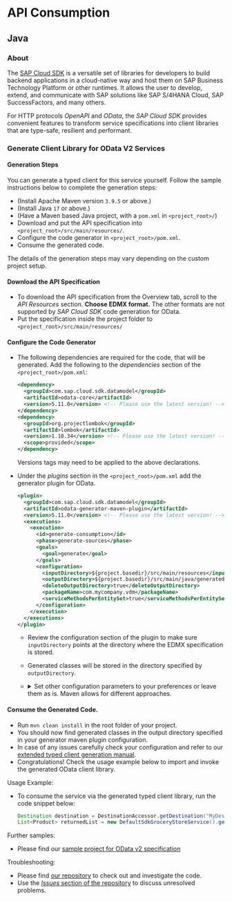 # API Consumption

## Java

### About
The [SAP Cloud SDK](https://sap.github.io/cloud-sdk/) is a versatile set of libraries for developers to build backend applications in a cloud-native way and host them on SAP Business Technology Platform or other runtimes.
It allows the user to develop, extend, and communicate with SAP solutions like SAP S/4HANA Cloud, SAP SuccessFactors, and many others.

For HTTP protocols _OpenAPI_ and _OData_, the _SAP Cloud SDK_ provides convenient features to transform service specifications into client libraries that are type-safe, resilient and performant.

### Generate Client Library for OData V2 Services

#### Generation Steps

You can generate a typed client for this service yourself.
Follow the sample instructions below to complete the generation steps:

* (Install Apache Maven version `3.9.5` or above.)
* (Install Java `17` or above.)
* (Have a Maven based Java project, with a `pom.xml` in `<project_root>/`)
* Download and put the API specification into `<project_root>/src/main/resources/`.
* Configure the code generator in `<project_root>/pom.xml`.
* Consume the generated code.

The details of the generation steps may vary depending on the custom project setup.

#### Download the API Specification

* To download the API specification from the Overview tab, scroll to the _API Resources_ section.
  **Choose EDMX format.**
  The other formats are not supported by _SAP Cloud SDK_ code generation for OData.
* Put the specification inside the project folder to `<project_root>/src/main/resources/`

#### Configure the Code Generator

* The following dependencies are required for the code, that will be generated.
  Add the following to the _dependencies_ section of the `<project_root>/pom.xml`:
    ```xml
    <dependency>
      <groupId>com.sap.cloud.sdk.datamodel</groupId>
      <artifactId>odata-core</artifactId>
      <version>5.11.0</version> <!-- Please use the latest version! -->
    </dependency>
    <dependency>
      <groupId>org.projectlombok</groupId>
      <artifactId>lombok</artifactId>
      <version>1.18.34</version> <!-- Please use the latest version! -->
      <scope>provided</scope>
    </dependency>
    ```
  Versions tags may need to be applied to the above declarations.

* Under the _plugins_ section in the `<project_root>/pom.xml` add the generator plugin for OData.
  ```xml
  <plugin>
    <groupId>com.sap.cloud.sdk.datamodel</groupId>
    <artifactId>odata-generator-maven-plugin</artifactId>
    <version>5.11.0</version> <!-- Please use the latest version! -->
    <executions>
      <execution>
        <id>generate-consumption</id>
        <phase>generate-sources</phase>
        <goals>
          <goal>generate</goal>
        </goals>
        <configuration>
          <inputDirectory>${project.basedir}/src/main/resources</inputDirectory>
          <outputDirectory>${project.basedir}/src/main/java/generated</outputDirectory>
          <deleteOutputDirectory>true</deleteOutputDirectory>
          <packageName>com.mycompany.vdm</packageName>
          <serviceMethodsPerEntitySet>true</serviceMethodsPerEntitySet>
        </configuration>
      </execution>
    </executions>
  </plugin>
  ```
  * Review the configuration section of the plugin to make sure `inputDirectory` points at the directory where the EDMX specification is stored.
  * Generated classes will be stored in the directory specified by `outputDirectory`.
  * <details><summary>
    Set other configuration parameters to your preferences or leave them as is.
    Maven allows for different approaches.
    </summary>
    
    * Above configuration deletes old generated code and generates new code with every compilation.
    * Remove or change the `phase` to customize the plugin invocation order in the build.
    * Move the `outputDirectory` to a dedicated folder outside of `/src/main/java` to not pollute the Java sources.
      Use Maven plugin `org.apache.maven.plugins:maven-compiler-plugin` or `org.codehaus.mojo:build-helper-maven-plugin` to enable additional source folders.
    * Move the `outputDirectory` to the `/target` folder to avoid checking in generated code to the project sources repository. 

    </details>

#### Consume the Generated Code.

* Run `mvn clean install` in the root folder of your project.
* You should now find generated classes in the output directory specified in your generator maven plugin configuration.
* In case of any issues carefully check your configuration and refer to our [extended typed client generation manual](https://sap.github.io/cloud-sdk/docs/java/features/odata/vdm-generator).
* Congratulations! Check the usage example below to import and invoke the generated OData client library.

Usage Example:

* To consume the service via the generated typed client library, run the code snippet below:
  ```java
  Destination destination = DestinationAccessor.getDestination("MyDestination")
  List<Product> returnedList = new DefaultSdkGroceryStoreService().getAllProduct().executeRequest(destination);
  ```

Further samples:
* Please find our [sample project for OData v2 specification](https://github.com/SAP/cloud-sdk-java/tree/main/datamodel/odata/odata-api-sample)

Troubleshooting:
* Please find [our repository](https://github.com/SAP/cloud-sdk-java) to check out and investigate the code.
* Use the [_Issues_ section of the repository](https://github.com/SAP/cloud-sdk-java/issues) to discuss unresolved problems.
